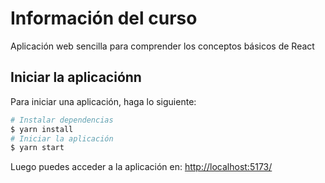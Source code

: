 # Información del curso

Aplicación web sencilla para comprender los conceptos básicos de React

## Iniciar la aplicaciónn

Para iniciar una aplicación, haga lo siguiente:

```bash
# Instalar dependencias
$ yarn install
# Iniciar la aplicación
$ yarn start
```

Luego puedes acceder a la aplicación en: [http://localhost:5173/](http://localhost:5173/)